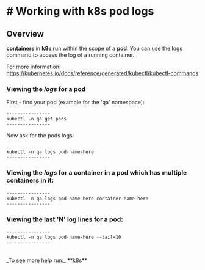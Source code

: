# # Working with **k8s** **pod logs**

## Overview

**containers** in **k8s** run within the scope of a **pod**. You can use the logs command to access the log of a running container.<br>

For more information:
https://kubernetes.io/docs/reference/generated/kubectl/kubectl-commands

### Viewing the _logs_ for a **pod**

First - find your pod (example for the 'qa' namespace):
```
----------------
kubectl -n qa get pods
----------------
```

Now ask for the pods logs:
```
----------------
kubectl -n qa logs pod-name-here
----------------
```

### Viewing the _logs_ for a **container** in a **pod** which has multiple **containers** in it:
```
----------------
kubectl -n qa logs pod-name-here container-name-here
----------------
```

### Viewing the last 'N' log lines for a **pod**:
```
----------------
kubectl -n qa logs pod-name-here --tail=10
----------------
```

<br>
_To see more help run:_ **k8s**